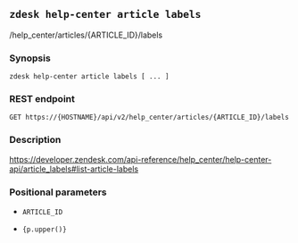## `zdesk help-center article labels`

/help_center/articles/{ARTICLE_ID}/labels

### Synopsis

    zdesk help-center article labels [ ... ]

### REST endpoint

    GET https://{HOSTNAME}/api/v2/help_center/articles/{ARTICLE_ID}/labels

### Description

https://developer.zendesk.com/api-reference/help_center/help-center-api/article_labels#list-article-labels

### Positional parameters

* `ARTICLE_ID`

* `{p.upper()}`

